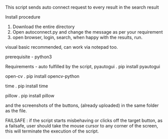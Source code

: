 This script sends auto connect request to every result in the search result

Install procedure
1. Download the entire directory
2. Open autoconnect.py and change the message as per your requirement
3. open browser, login, search, when happy with the results, run.

visual basic recommended, can work via notepad too.

prerequisite - python3

Requirements - auto fulfilled by the script,
  pyautogui
  .
  pip install pyautogui
  
  open-cv
  .
  pip install opencv-python
  
  time
  .
  pip install time
  
  pillow
  .
  pip install pillow
  
  and the screenshots of the buttons, (already uploaded) in the same folder as the file.
  
FAILSAFE :
if the script starts misbehaving or clicks off the target button, as a failsafe, user should take the mouse cursor to any corner
of the screen, this will terminate the execution of the script.
